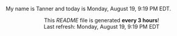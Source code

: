 My name is Tanner and today is Monday, August 19, 9:19 PM EDT.

<p align="center">This <i>README</i> file is generated <b>every 3 hours</b>!</br>Last refresh: Monday, August 19, 9:19 PM EDT<br /></p>
